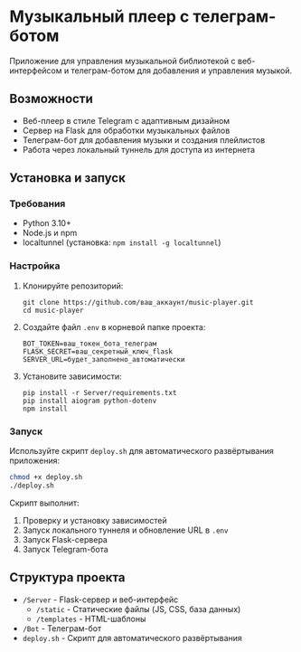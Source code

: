 # Музыкальный плеер с телеграм-ботом

Приложение для управления музыкальной библиотекой с веб-интерфейсом и телеграм-ботом для добавления и управления музыкой.

## Возможности

- Веб-плеер в стиле Telegram с адаптивным дизайном
- Сервер на Flask для обработки музыкальных файлов
- Телеграм-бот для добавления музыки и создания плейлистов
- Работа через локальный туннель для доступа из интернета

## Установка и запуск

### Требования

- Python 3.10+
- Node.js и npm
- localtunnel (установка: `npm install -g localtunnel`)

### Настройка

1. Клонируйте репозиторий:
   ```
   git clone https://github.com/ваш_аккаунт/music-player.git
   cd music-player
   ```

2. Создайте файл `.env` в корневой папке проекта:
   ```
   BOT_TOKEN=ваш_токен_бота_телеграм
   FLASK_SECRET=ваш_секретный_ключ_flask
   SERVER_URL=будет_заполнено_автоматически
   ```

3. Установите зависимости:
   ```
   pip install -r Server/requirements.txt
   pip install aiogram python-dotenv
   npm install
   ```

### Запуск

Используйте скрипт `deploy.sh` для автоматического развёртывания приложения:

```bash
chmod +x deploy.sh
./deploy.sh
```

Скрипт выполнит:
1. Проверку и установку зависимостей
2. Запуск локального туннеля и обновление URL в `.env`
3. Запуск Flask-сервера
4. Запуск Telegram-бота

## Структура проекта

- `/Server` - Flask-сервер и веб-интерфейс
  - `/static` - Статические файлы (JS, CSS, база данных)
  - `/templates` - HTML-шаблоны
- `/Bot` - Телеграм-бот
- `deploy.sh` - Скрипт для автоматического развёртывания 